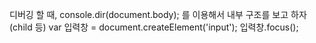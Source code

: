 디버깅 할 때, console.dir(document.body); 를 이용해서 내부 구조를 보고 하자(child 등)
var 입력창 = document.createElement('input');
입력창.focus();
